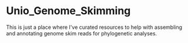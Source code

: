 # Unio_Genome_Skimming
This is just a place where I've curated resources to help with assembling and annotating genome skim reads for phylogenetic analyses. 
